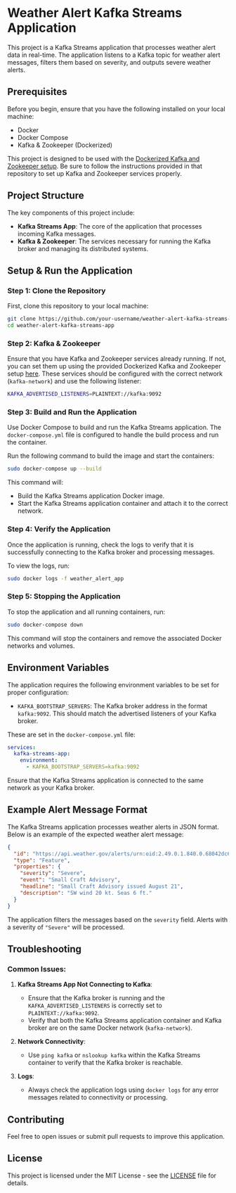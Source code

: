 
# Weather Alert Kafka Streams Application

This project is a Kafka Streams application that processes weather alert data in real-time. The application listens to a Kafka topic for weather alert messages, filters them based on severity, and outputs severe weather alerts.

## Prerequisites

Before you begin, ensure that you have the following installed on your local machine:

- Docker
- Docker Compose
- Kafka & Zookeeper (Dockerized)

This project is designed to be used with the [Dockerized Kafka and Zookeeper setup](https://github.com/christophermoverton/docker_kafka_weatheralert). Be sure to follow the instructions provided in that repository to set up Kafka and Zookeeper services properly.

## Project Structure

The key components of this project include:

- **Kafka Streams App**: The core of the application that processes incoming Kafka messages.
- **Kafka & Zookeeper**: The services necessary for running the Kafka broker and managing its distributed systems.

## Setup & Run the Application

### Step 1: Clone the Repository

First, clone this repository to your local machine:

```bash
git clone https://github.com/your-username/weather-alert-kafka-streams-app.git
cd weather-alert-kafka-streams-app
```

### Step 2: Kafka & Zookeeper

Ensure that you have Kafka and Zookeeper services already running. If not, you can set them up using the provided Dockerized Kafka and Zookeeper setup [here](https://github.com/christophermoverton/docker_kafka_weatheralert). These services should be configured with the correct network (`kafka-network`) and use the following listener:

```bash
KAFKA_ADVERTISED_LISTENERS=PLAINTEXT://kafka:9092
```

### Step 3: Build and Run the Application

Use Docker Compose to build and run the Kafka Streams application. The `docker-compose.yml` file is configured to handle the build process and run the container.

Run the following command to build the image and start the containers:

```bash
sudo docker-compose up --build
```

This command will:

- Build the Kafka Streams application Docker image.
- Start the Kafka Streams application container and attach it to the correct network.

### Step 4: Verify the Application

Once the application is running, check the logs to verify that it is successfully connecting to the Kafka broker and processing messages.

To view the logs, run:

```bash
sudo docker logs -f weather_alert_app
```

### Step 5: Stopping the Application

To stop the application and all running containers, run:

```bash
sudo docker-compose down
```

This command will stop the containers and remove the associated Docker networks and volumes.

## Environment Variables

The application requires the following environment variables to be set for proper configuration:

- `KAFKA_BOOTSTRAP_SERVERS`: The Kafka broker address in the format `kafka:9092`. This should match the advertised listeners of your Kafka broker.

These are set in the `docker-compose.yml` file:

```yaml
services:
  kafka-streams-app:
    environment:
      - KAFKA_BOOTSTRAP_SERVERS=kafka:9092
```

Ensure that the Kafka Streams application is connected to the same network as your Kafka broker.

## Example Alert Message Format

The Kafka Streams application processes weather alerts in JSON format. Below is an example of the expected weather alert message:

```json
{
  "id": "https://api.weather.gov/alerts/urn:oid:2.49.0.1.840.0.68042dc6348143bd6983f1abb510867fb122b57c.031.1",
  "type": "Feature",
  "properties": {
    "severity": "Severe",
    "event": "Small Craft Advisory",
    "headline": "Small Craft Advisory issued August 21",
    "description": "SW wind 20 kt. Seas 6 ft."
  }
}
```

The application filters the messages based on the `severity` field. Alerts with a severity of `"Severe"` will be processed.

## Troubleshooting

### Common Issues:

1. **Kafka Streams App Not Connecting to Kafka**:
   - Ensure that the Kafka broker is running and the `KAFKA_ADVERTISED_LISTENERS` is correctly set to `PLAINTEXT://kafka:9092`.
   - Verify that both the Kafka Streams application container and Kafka broker are on the same Docker network (`kafka-network`).

2. **Network Connectivity**:
   - Use `ping kafka` or `nslookup kafka` within the Kafka Streams container to verify that the Kafka broker is reachable.

3. **Logs**:
   - Always check the application logs using `docker logs` for any error messages related to connectivity or processing.

## Contributing

Feel free to open issues or submit pull requests to improve this application.

## License

This project is licensed under the MIT License - see the [LICENSE](LICENSE) file for details.
